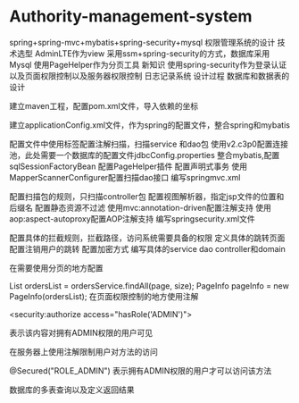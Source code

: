 # Authority-management-system
spring+spring-mvc+mybatis+spring-security+mysql
权限管理系统的设计
技术选型
AdminLTE作为view
采用ssm+spring-security的方式，数据库采用Mysql
使用PageHelper作为分页工具
新知识
使用spring-security作为登录认证以及页面权限控制以及服务器权限控制
日志记录系统
设计过程
数据库和数据表的设计

建立maven工程，配置pom.xml文件，导入依赖的坐标

建立applicationConfig.xml文件，作为spring的配置文件，整合spring和mybatis

配置文件中使用<component-scan>标签配置注解扫描，扫描service 和dao包
使用v2.c3p0配置连接池，此处需要一个数据库的配置文件jdbcConfig.properties
整合mybatis,配置sqlSessionFactoryBean
配置PageHelper插件
配置声明式事务
使用MapperScannerConfigurer配置扫描dao接口
编写springmvc.xml

配置扫描包的规则，只扫描controller包
配置视图解析器，指定jsp文件的位置和后缀名
配置静态资源不过滤
使用mvc:annotation-driven配置注解支持
使用aop:aspect-autoproxy配置AOP注解支持
编写springsecurity.xml文件

配置具体的拦截规则，拦截路径，访问系统需要具备的权限
定义具体的跳转页面
配置注销用户的跳转
配置加密方式
编写具体的service dao controller和domain

在需要使用分页的地方配置

List<Orders> ordersList = ordersService.findAll(page, size);
PageInfo pageInfo = new PageInfo(ordersList);
在页面权限控制的地方使用注解

<security:authorize access="hasRole('ADMIN')">

表示该内容对拥有ADMIN权限的用户可见

在服务器上使用注解限制用户对方法的访问

@Secured("ROLE_ADMIN")
表示拥有ADMIN权限的用户才可以访问该方法

数据库的多表查询以及定义返回结果
